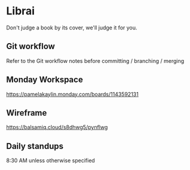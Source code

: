 # Librai

Don't judge a book by its cover, we'll judge it for you.

## Git workflow
Refer to the Git workflow notes before committing / branching / merging 

## Monday Workspace
https://pamelakaylin.monday.com/boards/1143592131

## Wireframe
https://balsamiq.cloud/s8dhwg5/pynflwg

## Daily standups 

8:30 AM unless otherwise specified
